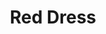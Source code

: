 ---
layout: post
title:  "Red Dress"
categories: red
orientation: "portrait"
hex: ["#DCBBBB", "#F58A84", "#F53F29", "#D30000"]
image: 
  feature: dress-red-crop.png
---